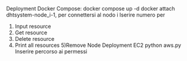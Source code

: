 Deployment Docker Compose:
  docker compose up -d
  docker attach dhtsystem-node_i-1, per connettersi al nodo i
  Iserire numero per
  1) Input resource 
  2) Get resource 
  3) Delete resource 
  4) Print all resources
  5)Remove Node
Deployment EC2
  python aws.py
  Inserire percorso ai permessi

  
